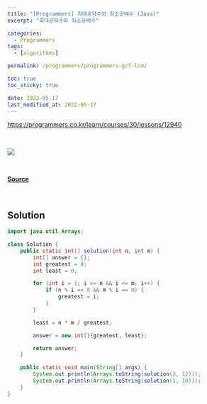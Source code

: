 ```yaml
---
title: "[Programmers] 최대공약수와 최소공배수 (Java)"
excerpt: "최대공약수와 최소공배수"

categories:
  - Programmers
tags:
  - [algorithms]

permalink: /programmers/programmers-gcf-lcm/

toc: true
toc_sticky: true

date: 2022-05-17
last_modified_at: 2022-05-17
---
```


<https://programmers.co.kr/learn/courses/30/lessons/12940>

<br>

![](https://www.chilimath.com/wp-content/uploads/2019/07/formula-product-gcf-and-lcm.png)

<br>

[**Source**](https://www.chilimath.com/lessons/introductory-algebra/product-of-gcf-and-lcm/)

<br>

## Solution

```java
import java.util.Arrays;

class Solution {
    public static int[] solution(int n, int m) {
        int[] answer = {};
        int greatest = 0;
        int least = 0;

        for (int i = 1; i <= n && i <= m; i++) {
            if (n % i == 0 && m % i == 0) {
                greatest = i;
            }
        }

        least = n * m / greatest;

        answer = new int[]{greatest, least};

        return answer;
    }

    public static void main(String[] args) {
        System.out.println(Arrays.toString(solution(3, 12)));
        System.out.println(Arrays.toString(solution(1, 10)));
    }
}
```
